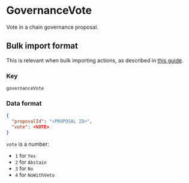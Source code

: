 # GovernanceVote

Vote in a chain governance proposal.

## Bulk import format

This is relevant when bulk importing actions, as described in [this
guide](https://github.com/DA0-DA0/dao-dao-ui/wiki/Bulk-importing-actions).

### Key

`governanceVote`

### Data format

```json
{
  "proposalId": "<PROPOSAL ID>",
  "vote": <VOTE>
}
```

`vote` is a number:

- `1` for `Yes`
- `2` for `Abstain`
- `3` for `No`
- `4` for `NoWithVeto`
